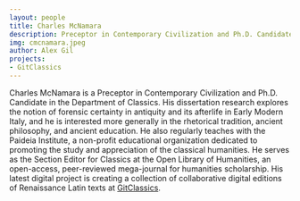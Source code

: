 ```yaml
---
layout: people
title: Charles McNamara
description: Preceptor in Contemporary Civilization and Ph.D. Candidate in the Department of Classics.
img: cmcnamara.jpeg
author: Alex Gil
projects:
- GitClassics
---
```


Charles McNamara is a Preceptor in Contemporary Civilization and Ph.D. Candidate in the Department of Classics. His dissertation research explores the notion of forensic certainty in antiquity and its afterlife in Early Modern Italy, and he is interested more generally in the rhetorical tradition, ancient philosophy, and ancient education. He also regularly teaches with the Paideia Institute, a non-profit educational organization dedicated to promoting the study and appreciation of the classical humanities. He serves as the Section Editor for Classics at the Open Library of Humanities, an open-access, peer-reviewed mega-journal for humanities scholarship. His latest digital project is creating a collection of collaborative digital editions of Renaissance Latin texts at <a href="http://gitclassics.github.io">GitClassics</a>.